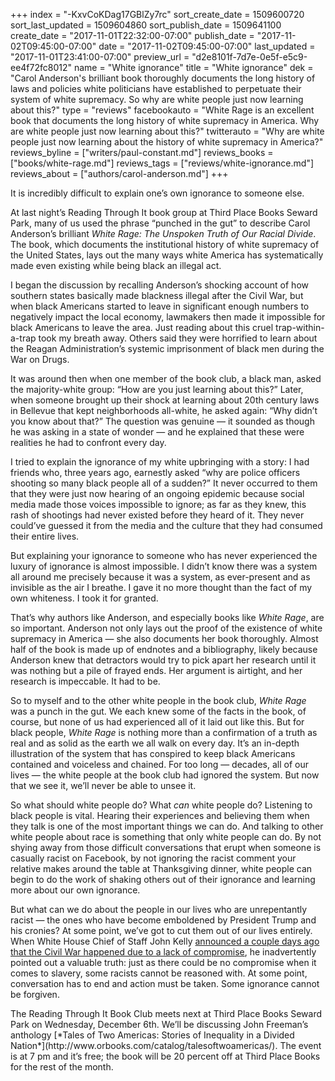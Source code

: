 +++
index = "-KxvCoKDag17GBlZy7rc"
sort_create_date = 1509600720
sort_last_updated = 1509604860
sort_publish_date = 1509641100
create_date = "2017-11-01T22:32:00-07:00"
publish_date = "2017-11-02T09:45:00-07:00"
date = "2017-11-02T09:45:00-07:00"
last_updated = "2017-11-01T23:41:00-07:00"
preview_url = "d2e8101f-7d7e-0e5f-e5c9-ee4f72fc8012"
name = "White ignorance"
title = "White ignorance"
dek = "Carol Anderson's brilliant book thoroughly documents the long history of laws and policies white politicians have established to perpetuate their system of white supremacy. So why are white people just now learning about this?"
type = "reviews"
facebookauto = "White Rage is an excellent book that documents the long history of white supremacy in America. Why are white people just now learning about this?"
twitterauto = "Why are white people just now learning about the history of white supremacy in America?"
reviews_byline = ["writers/paul-constant.md"]
reviews_books = ["books/white-rage.md"]
reviews_tags = ["reviews/white-ignorance.md"]
reviews_about = ["authors/carol-anderson.md"]
+++

It is incredibly difficult to explain one’s own ignorance to someone else. 

At last night’s Reading Through It book group at Third Place Books Seward Park, many of us used the phrase “punched in the gut” to describe Carol Anderson’s brilliant *White Rage: The Unspoken Truth of Our Racial Divide*. The book, which documents the institutional history of white supremacy of the United States, lays out the many ways white America has systematically made even existing while being black an illegal act. 

I began the discussion by recalling Anderson’s shocking account of how southern states basically made blackness illegal after the Civil War, but when black Americans started to leave in significant enough numbers to negatively impact the local economy, lawmakers then made it impossible for black Americans to leave the area. Just reading about this cruel trap-within-a-trap took my breath away. Others said they were horrified to learn about the Reagan Administration’s systemic imprisonment of black men during the War on Drugs.

It was around then when one member of the book club, a black man, asked the majority-white group: “How are you just learning about this?” Later, when someone brought up their shock at learning about 20th century laws in Bellevue that kept neighborhoods all-white, he asked again: “Why didn’t you know about that?” The question was genuine — it sounded as though he was asking in a state of wonder — and he explained that these were realities he had to confront every day.

I tried to explain the ignorance of my white upbringing with a story: I had friends who, three years ago, earnestly asked “why are police officers shooting so many black people all of a sudden?” It never occurred to them that they were just now hearing of an ongoing epidemic because social media made those voices impossible to ignore; as far as they knew, this rash of shootings had never existed before they heard of it. They never could’ve guessed it from the media and the culture that they had consumed their entire lives.

But explaining your ignorance to someone who has never experienced the luxury of ignorance is almost impossible. I didn’t know there was a system all around me precisely because it was a system, as ever-present and as invisible as the air I breathe. I gave it no more thought than the fact of my own whiteness. I took it for granted.

That’s why authors like Anderson, and especially books like *White Rage*, are so important. Anderson not only lays out the proof of the existence of white supremacy in America — she also documents her book thoroughly. Almost half of the book is made up of endnotes and a bibliography, likely because Anderson knew that detractors would try to pick apart her research until it was nothing but a pile of frayed ends. Her argument is airtight, and her research is impeccable. It had to be.

So to myself and to the other white people in the book club, *White Rage* was a punch in the gut. We each knew some of the facts in the book, of course, but none of us had experienced all of it laid out like this. But for black people, *White Rage* is nothing more than a confirmation of a truth as real and as solid as the earth we all walk on every day. It’s an in-depth illustration of the system that has conspired to keep black Americans contained and voiceless and chained. For too long — decades, all of our lives — the white people at the book club had ignored the system. But now that we see it, we’ll never be able to unsee it.

So what should white people do? What *can* white people do? Listening to black people is vital. Hearing their experiences and believing them when they talk is one of the most important things we can do. And talking to other white people about race is something that only white people can do. By not shying away from those difficult conversations that erupt when someone is casually racist on Facebook, by not ignoring the racist comment your relative makes around the table at Thanksgiving dinner, white people can begin to do the work of shaking others out of their ignorance and learning more about our own ignorance.
 
But what can we do about the people in our lives who are unrepentantly racist — the ones who have become emboldened by President Trump and his cronies? At some point, we’ve got to cut them out of our lives entirely. When White House Chief of Staff John Kelly [announced a couple days ago that the Civil War happened due to a lack of compromise]( http://www.cnn.com/2017/10/31/politics/john-kelly-civil-war-fox-news/index.html), he inadvertently pointed out a valuable truth: just as there could be no compromise when it comes to slavery, some racists cannot be reasoned with. At some point, conversation has to end and action must be taken. Some ignorance cannot be forgiven.

<p class="footer">The Reading Through It Book Club meets next at Third Place Books Seward Park on Wednesday, December 6th. We’ll be discussing John Freeman’s anthology [*Tales of Two Americas: Stories of Inequality in a Divided Nation*](http://www.orbooks.com/catalog/talesoftwoamericas/). The event is at 7 pm and it’s free; the book will be 20 percent off at Third Place Books for the rest of the month.</p>
